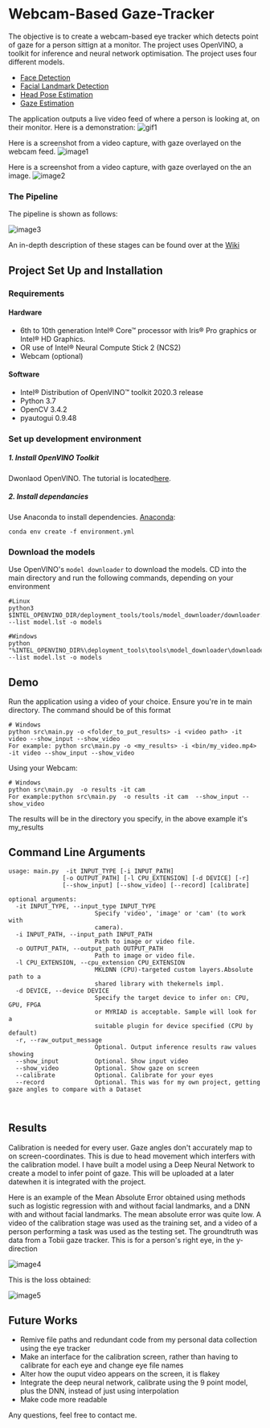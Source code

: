 # Webcam-Based Gaze-Tracker #

The objective is to create a webcam-based eye tracker which detects point of gaze for a person sittign at a monitor.
The project uses OpenVINO, a toolkit for inference and neural network optimisation. The project uses four different models.
- [Face Detection](https://docs.openvinotoolkit.org/latest/_models_intel_face_detection_adas_binary_0001_description_face_detection_adas_binary_0001.html)
- [Facial Landmark Detection](https://docs.openvinotoolkit.org/2018_R5/_docs_Retail_object_attributes_landmarks_regression_0009_onnx_desc_landmarks_regression_retail_0009.html)
- [Head Pose Estimation](https://docs.openvinotoolkit.org/latest/omz_models_model_head_pose_estimation_adas_0001.html)
- [Gaze Estimation](https://docs.openvinotoolkit.org/latest/omz_models_model_gaze_estimation_adas_0002.html)

The application outputs a live video feed of where a person is looking at, on their monitor. Here is a demonstration:
![gif1](references/Trackereyes.gif)

Here is a screenshot from a video capture, with gaze overlayed on the webcam feed.
![image1](references/video-screen.png)

Here is a screenshot from a video capture, with gaze overlayed on the an image.
![image2](references/video-screen-picture.png)


### The Pipeline

The pipeline is shown as follows:

![image3](references/pipeline.png)

An in-depth description of these stages can be found over at the [Wiki](https://github.com/healyr4/Gaze-Tracking/wiki/Pipeline-Overview)

## Project Set Up and Installation

### Requirements

#### Hardware

- 6th to 10th generation Intel® Core™ processor with Iris® Pro graphics or Intel® HD Graphics.
- OR use of Intel® Neural Compute Stick 2 (NCS2)
- Webcam (optional)

#### Software

* Intel® Distribution of OpenVINO™ toolkit 2020.3 release
* Python 3.7
* OpenCV 3.4.2
* pyautogui 0.9.48

### Set up development environment

##### 1. Install OpenVINO Toolkit

Dwonlaod OpenVINO. The tutorial is located[here](https://software.intel.com/content/www/us/en/develop/tools/openvino-toolkit/get-started.html).

##### 2. Install dependancies

Use Anaconda to install dependencies. [Anaconda](https://docs.conda.io/en/latest/miniconda.html):

```
conda env create -f environment.yml
```

### Download the models

Use OpenVINO's `model downloader` to download the models. CD into the main directory and run the following commands, depending on your environment

```
#Linux
python3 $INTEL_OPENVINO_DIR/deployment_tools/tools/model_downloader/downloader.py --list model.lst -o models

#Windows
python "%INTEL_OPENVINO_DIR%\deployment_tools\tools\model_downloader\downloader.py" --list model.lst -o models
```

## Demo

Run the application using a video of your choice. Ensure you're in te main directory. The command should be of this format

```
# Windows
python src\main.py -o <folder_to_put_results> -i <video path> -it video --show_input --show_video
For example: python src\main.py -o <my_results> -i <bin/my_video.mp4> -it video --show_input --show_video
```

Using your Webcam:

```
# Windows
python src\main.py  -o results -it cam 
For example:python src\main.py  -o results -it cam  --show_input --show_video
```

The results will be in the directory you specify, in the above example it's my_results

## Command Line Arguments

```
usage: main.py  -it INPUT_TYPE [-i INPUT_PATH]
               [-o OUTPUT_PATH] [-l CPU_EXTENSION] [-d DEVICE] [-r]
               [--show_input] [--show_video] [--record] [calibrate]

optional arguments:
  -it INPUT_TYPE, --input_type INPUT_TYPE
                        Specify 'video', 'image' or 'cam' (to work with
                        camera).
  -i INPUT_PATH, --input_path INPUT_PATH
                        Path to image or video file.
  -o OUTPUT_PATH, --output_path OUTPUT_PATH
                        Path to image or video file.
  -l CPU_EXTENSION, --cpu_extension CPU_EXTENSION
                        MKLDNN (CPU)-targeted custom layers.Absolute path to a
                        shared library with thekernels impl.
  -d DEVICE, --device DEVICE
                        Specify the target device to infer on: CPU, GPU, FPGA
                        or MYRIAD is acceptable. Sample will look for a
                        suitable plugin for device specified (CPU by default)
  -r, --raw_output_message
                        Optional. Output inference results raw values showing
  --show_input          Optional. Show input video
  --show_video          Optional. Show gaze on screen
  --calibrate           Optional. Calibrate for your eyes
  --record              Optional. This was for my own project, getting gaze angles to compare with a Dataset
  
  
```


## Results
Calibration is needed for every user. Gaze angles don't accurately map to on screen-coordinates. This is due to head movement which interfers with the calibration model. I have built a model using a Deep Neural Network to create a model to infer point of gaze. This will be uploaded at a later datewhen it is integrated with the project. 

Here is an example of the Mean Absolute Error obtained using methods such as logistic regression with and without facial landmarks, and a DNN with and without facial landmarks. The mean absolute error was quite low. A video of the calibration stage was used as the training set, and a video of a person performing a task was used as the testing set. The groundtruth was data from a Tobii gaze tracker. This is for a person's right eye, in the y-direction

![image4](references/gaze-point-prediction.png)

This is the loss obtained:

![image5](references/loss.png)

## Future Works

- Remive file paths and redundant code from my personal data collection using the eye tracker
- Make an interface for the calibration screen, rather than having to calibrate for each eye and change eye file names
- Alter how the ouput video appears on the screen, it is flakey
- Integrate the deep neural network, calibrate using the 9 point model, plus the DNN, instead of just using interpolation
- Make code more readable

Any questions, feel free to contact me.
